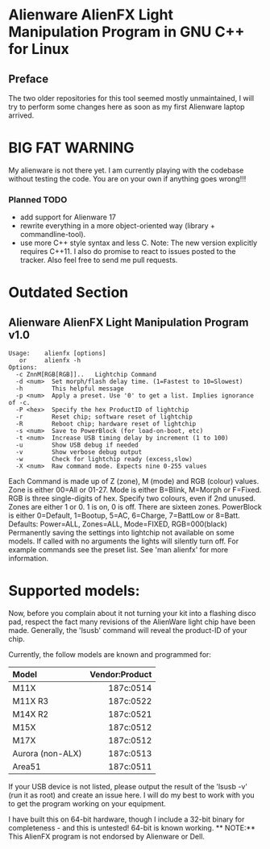 # Alienware AlienFX Light Manipulation Program in GNU C++ for Linux

## Preface
The two older repositories for this tool seemed mostly unmaintained, 
I will try to perform some changes here as soon as my first 
Alienware laptop arrived.

# BIG FAT WARNING
My alienware is not there yet. 
I am currently playing with the codebase without testing the code. 
You are on your own if anything goes wrong!!! 

### Planned TODO
- add support for Alienware 17
- rewrite everything in a more object-oriented way (library + commandline-tool).
- use more C++ style syntax and less C.
Note: The new version explicitly requires C++11. 
I also do promise to react to issues posted to the tracker. 
Also feel free to send me pull requests. 


# Outdated Section
## Alienware AlienFX Light Manipulation Program v1.0
```
Usage:    alienfx [options]
   or     alienfx -h
Options:
  -c ZnnM[RGB[RGB]]..   Lightchip Command
  -d <num>  Set morph/flash delay time. (1=Fastest to 10=Slowest)
  -h        This helpful message
  -p <num>  Apply a preset. Use '0' to get a list. Implies ignorance of -c.
  -P <hex>  Specify the hex ProductID of lightchip
  -r        Reset chip; software reset of lightchip
  -R        Reboot chip; hardware reset of lightchip
  -s <num>  Save to PowerBlock (for load-on-boot, etc)
  -t <num>  Increase USB timing delay by increment (1 to 100)
  -u        Show USB debug if needed
  -v        Show verbose debug output
  -w        Check for lightchip ready (excess,slow)
  -X <num>  Raw command mode. Expects nine 0-255 values
```
Each Command is made up of Z (zone), M (mode) and RGB (colour) values.
Zone is either 00=All or 01-27.
Mode is either B=Blink, M=Morph or F=Fixed.
RGB is three single-digits of hex. Specify two colours, even if 2nd unused.
Zones are either 1 or 0. 1 is on, 0 is off. There are sixteen zones.
PowerBlock is either 0=Default, 1=Bootup, 5=AC, 6=Charge, 7=BattLow or 8=Batt.
Defaults: Power=ALL, Zones=ALL, Mode=FIXED, RGB=000(black)
Permanently saving the settings into lightchip not available on some models.
If called with no arguments the lights will silently turn off.
For example commands see the preset list.
See 'man alienfx' for more information.

# Supported models:
Now, before you complain about it not turning your kit into a flashing disco pad, respect the fact many revisions of the AlienWare light chip have been made.   Generally, the 'lsusb' command will reveal the product-ID of your chip.

Currently, the follow models are known and programmed for:

|Model           |Vendor:Product|
|:-------------- | ------------:|
|M11X            |     187c:0514|
|M11X R3         |     187c:0522|	
|M14X R2         |     187c:0521|
|M15X            |     187c:0512|
|M17X            |     187c:0512|
|Aurora (non-ALX)|     187c:0513|
|Area51          |     187c:0511|

If your USB device is not listed, please output the result of the 
'lsusb -v' (run it as root) and create an issue here. I will do my best
to work with you to get the program working on your equipment.

I have built this on 64-bit hardware, though I include a 32-bit binary for
completeness - and this is untested!  64-bit is known working.
** NOTE:** This AlienFX program is not endorsed by Alienware or Dell.
